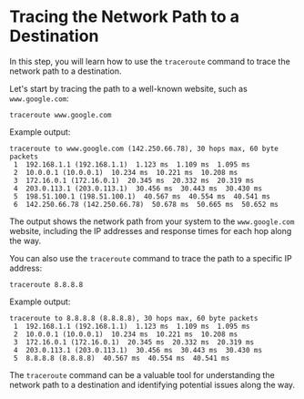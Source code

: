 # Tracing the Network Path to a Destination

In this step, you will learn how to use the `traceroute` command to trace the network path to a destination.

Let's start by tracing the path to a well-known website, such as `www.google.com`:

```
traceroute www.google.com
```

Example output:

```
traceroute to www.google.com (142.250.66.78), 30 hops max, 60 byte packets
 1  192.168.1.1 (192.168.1.1)  1.123 ms  1.109 ms  1.095 ms
 2  10.0.0.1 (10.0.0.1)  10.234 ms  10.221 ms  10.208 ms
 3  172.16.0.1 (172.16.0.1)  20.345 ms  20.332 ms  20.319 ms
 4  203.0.113.1 (203.0.113.1)  30.456 ms  30.443 ms  30.430 ms
 5  198.51.100.1 (198.51.100.1)  40.567 ms  40.554 ms  40.541 ms
 6  142.250.66.78 (142.250.66.78)  50.678 ms  50.665 ms  50.652 ms
```

The output shows the network path from your system to the `www.google.com` website, including the IP addresses and response times for each hop along the way.

You can also use the `traceroute` command to trace the path to a specific IP address:

```
traceroute 8.8.8.8
```

Example output:

```
traceroute to 8.8.8.8 (8.8.8.8), 30 hops max, 60 byte packets
 1  192.168.1.1 (192.168.1.1)  1.123 ms  1.109 ms  1.095 ms
 2  10.0.0.1 (10.0.0.1)  10.234 ms  10.221 ms  10.208 ms
 3  172.16.0.1 (172.16.0.1)  20.345 ms  20.332 ms  20.319 ms
 4  203.0.113.1 (203.0.113.1)  30.456 ms  30.443 ms  30.430 ms
 5  8.8.8.8 (8.8.8.8)  40.567 ms  40.554 ms  40.541 ms
```

The `traceroute` command can be a valuable tool for understanding the network path to a destination and identifying potential issues along the way.
